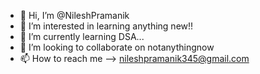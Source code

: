 - 👋 Hi, I’m @NileshPramanik
- 👀 I’m interested in learning anything new!!
- 🌱 I’m currently learning DSA...
- 💞️ I’m looking to collaborate on notanythingnow
- 📫 How to reach me --> nileshpramanik345@gmail.com

<!---
NileshPramanik/NileshPramanik is a ✨ special ✨ repository because its `README.md` (this file) appears on your GitHub profile.
You can click the Preview link to take a look at your changes.
--->
